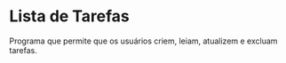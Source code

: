 # Lista de Tarefas
 Programa que permite que os usuários criem, leiam, atualizem e excluam tarefas.
